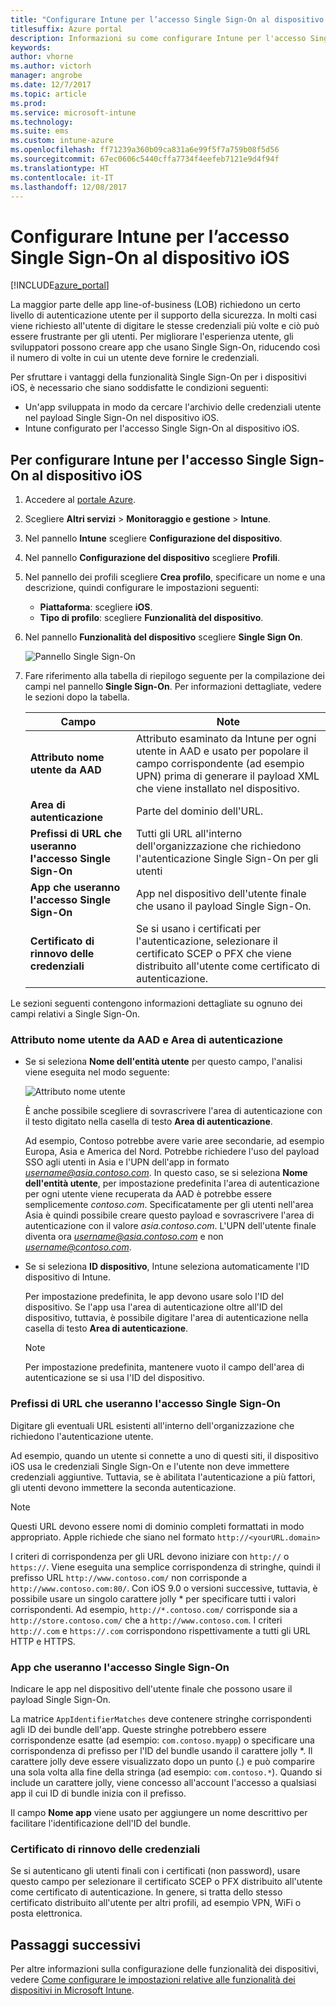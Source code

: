 ```yaml
---
title: "Configurare Intune per l’accesso Single Sign-On al dispositivo iOS"
titlesuffix: Azure portal
description: Informazioni su come configurare Intune per l'accesso Single Sign-On al dispositivo iOS.
keywords: 
author: vhorne
ms.author: victorh
manager: angrobe
ms.date: 12/7/2017
ms.topic: article
ms.prod: 
ms.service: microsoft-intune
ms.technology: 
ms.suite: ems
ms.custom: intune-azure
ms.openlocfilehash: ff71239a360b09ca831a6e99f5f7a759b08f5d56
ms.sourcegitcommit: 67ec0606c5440cffa7734f4eefeb7121e9d4f94f
ms.translationtype: HT
ms.contentlocale: it-IT
ms.lasthandoff: 12/08/2017
---
```

# <a name="configure-intune-for-ios-device-single-sign-on"></a>Configurare Intune per l’accesso Single Sign-On al dispositivo iOS

[!INCLUDE[azure_portal](./includes/azure_portal.md)]

La maggior parte delle app line-of-business (LOB) richiedono un certo livello di autenticazione utente per il supporto della sicurezza. In molti casi viene richiesto all'utente di digitare le stesse credenziali più volte e ciò può essere frustrante per gli utenti. Per migliorare l'esperienza utente, gli sviluppatori possono creare app che usano Single Sign-On, riducendo così il numero di volte in cui un utente deve fornire le credenziali.

Per sfruttare i vantaggi della funzionalità Single Sign-On per i dispositivi iOS, è necessario che siano soddisfatte le condizioni seguenti:

- Un'app sviluppata in modo da cercare l'archivio delle credenziali utente nel payload Single Sign-On nel dispositivo iOS.
- Intune configurato per l'accesso Single Sign-On al dispositivo iOS.

## <a name="to-configure-intune-for-ios-device-single-sign-on"></a>Per configurare Intune per l'accesso Single Sign-On al dispositivo iOS


1. Accedere al [portale Azure](https://portal.azure.com).
2. Scegliere **Altri servizi** > **Monitoraggio e gestione** > **Intune**.
3. Nel pannello **Intune** scegliere **Configurazione del dispositivo**.
2. Nel pannello **Configurazione del dispositivo** scegliere **Profili**.
3. Nel pannello dei profili scegliere **Crea profilo**, specificare un nome e una descrizione, quindi configurare le impostazioni seguenti:
   - **Piattaforma**: scegliere **iOS**. 
   - **Tipo di profilo**: scegliere **Funzionalità del dispositivo**.
4. Nel pannello **Funzionalità del dispositivo** scegliere **Single Sign On**.

   ![Pannello Single Sign-On](./media/sso-blade.png)

2. Fare riferimento alla tabella di riepilogo seguente per la compilazione dei campi nel pannello **Single Sign-On**. Per informazioni dettagliate, vedere le sezioni dopo la tabella.
   
   |Campo  |Note|
   |---------|---------|
   |**Attributo nome utente da AAD**|Attributo esaminato da Intune per ogni utente in AAD e usato per popolare il campo corrispondente (ad esempio UPN) prima di generare il payload XML che viene installato nel dispositivo.|
   |**Area di autenticazione**|Parte del dominio dell'URL.|
   |**Prefissi di URL che useranno l'accesso Single Sign-On**|Tutti gli URL all'interno dell'organizzazione che richiedono l'autenticazione Single Sign-On per gli utenti|
   |**App che useranno l'accesso Single Sign-On**|App nel dispositivo dell'utente finale che usano il payload Single Sign-On.|
   |**Certificato di rinnovo delle credenziali**|Se si usano i certificati per l'autenticazione, selezionare il certificato SCEP o PFX che viene distribuito all'utente come certificato di autenticazione.|

Le sezioni seguenti contengono informazioni dettagliate su ognuno dei campi relativi a Single Sign-On.

### <a name="username-attribute-from-aad-and-realm"></a>Attributo nome utente da AAD e Area di autenticazione

- Se si seleziona **Nome dell'entità utente** per questo campo, l'analisi viene eseguita nel modo seguente:

   ![Attributo nome utente](media/User-name-attribute.png)

   È anche possibile scegliere di sovrascrivere l'area di autenticazione con il testo digitato nella casella di testo **Area di autenticazione**.

   Ad esempio, Contoso potrebbe avere varie aree secondarie, ad esempio Europa, Asia e America del Nord. Potrebbe richiedere l'uso del payload SSO agli utenti in Asia e l'UPN dell'app in formato *username@asia.contoso.com*. In questo caso, se si seleziona **Nome dell'entità utente**, per impostazione predefinita l'area di autenticazione per ogni utente viene recuperata da AAD è potrebbe essere semplicemente *contoso.com*. Specificatamente per gli utenti nell'area Asia è quindi possibile creare questo payload e sovrascrivere l'area di autenticazione con il valore *asia.contoso.com*. L'UPN dell'utente finale diventa ora *username@asia.contoso.com* e non *username@contoso.com*.

- Se si seleziona **ID dispositivo**, Intune seleziona automaticamente l'ID dispositivo di Intune.

   Per impostazione predefinita, le app devono usare solo l'ID del dispositivo. Se l'app usa l'area di autenticazione oltre all'ID del dispositivo, tuttavia, è possibile digitare l'area di autenticazione nella casella di testo **Area di autenticazione**.

   > [!NOTE]
   > Per impostazione predefinita, mantenere vuoto il campo dell'area di autenticazione se si usa l'ID del dispositivo.

### <a name="url-prefixes-that-will-use-single-sign-on"></a>Prefissi di URL che useranno l'accesso Single Sign-On

Digitare gli eventuali URL esistenti all'interno dell'organizzazione che richiedono l'autenticazione utente.

Ad esempio, quando un utente si connette a uno di questi siti, il dispositivo iOS usa le credenziali Single Sign-On e l'utente non deve immettere credenziali aggiuntive. Tuttavia, se è abilitata l'autenticazione a più fattori, gli utenti devono immettere la seconda autenticazione.

> [!NOTE]
> Questi URL devono essere nomi di dominio completi formattati in modo appropriato. Apple richiede che siano nel formato `http://<yourURL.domain>`

I criteri di corrispondenza per gli URL devono iniziare con `http://` o `https://`. Viene eseguita una semplice corrispondenza di stringhe, quindi il prefisso URL `http://www.contoso.com/` non corrisponde a `http://www.contoso.com:80/`. Con iOS 9.0 o versioni successive, tuttavia, è possibile usare un singolo carattere jolly * per specificare tutti i valori corrispondenti. Ad esempio, `http://*.contoso.com/` corrisponde sia a `http://store.contoso.com/` che a `http://www.contoso.com`.
I criteri `http://.com` e `https://.com` corrispondono rispettivamente a tutti gli URL HTTP e HTTPS.

### <a name="apps-that-will-use-single-sign-on"></a>App che useranno l'accesso Single Sign-On

Indicare le app nel dispositivo dell'utente finale che possono usare il payload Single Sign-On.

La matrice `AppIdentifierMatches` deve contenere stringhe corrispondenti agli ID dei bundle dell'app. Queste stringhe potrebbero essere corrispondenze esatte (ad esempio: `com.contoso.myapp`) o specificare una corrispondenza di prefisso per l'ID del bundle usando il carattere jolly *. Il carattere jolly deve essere visualizzato dopo un punto (.) e può comparire una sola volta alla fine della stringa (ad esempio: `com.contoso.*`). Quando si include un carattere jolly, viene concesso all'account l'accesso a qualsiasi app il cui ID di bundle inizia con il prefisso.

Il campo **Nome app** viene usato per aggiungere un nome descrittivo per facilitare l'identificazione dell'ID del bundle.

### <a name="credential-renewal-certificate"></a>Certificato di rinnovo delle credenziali

Se si autenticano gli utenti finali con i certificati (non password), usare questo campo per selezionare il certificato SCEP o PFX distribuito all'utente come certificato di autenticazione. In genere, si tratta dello stesso certificato distribuito all'utente per altri profili, ad esempio VPN, WiFi o posta elettronica.

## <a name="next-steps"></a>Passaggi successivi

Per altre informazioni sulla configurazione delle funzionalità dei dispositivi, vedere [Come configurare le impostazioni relative alle funzionalità dei dispositivi in Microsoft Intune](device-features-configure.md).